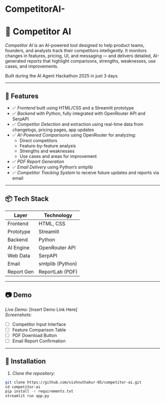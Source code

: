 # CompetitorAI-
# 🧠 Competitor AI

*Competitor AI* is an AI-powered tool designed to help product teams, founders, and analysts track their competitors intelligently. It monitors changes in features, pricing, UI, and messaging — and delivers detailed, AI-generated reports that highlight comparisons, strengths, weaknesses, use cases, and improvements.

Built during the AI Agent Hackathon 2025 in just 3 days.

---

## 🚀 Features

- ✅ *Frontend* built using HTML/CSS and a Streamlit prototype
- ✅ *Backend* with Python, fully integrated with OpenRouter API and SerpAPI
- ✅ *Competitor Detection* and extraction using real-time data from changelogs, pricing pages, app updates
- ✅ *AI-Powered Comparisons* using OpenRouter for analyzing:
  - Direct competitors
  - Feature-by-feature analysis
  - Strengths and weaknesses
  - Use cases and areas for improvement
- ✅ *PDF Report Generation*
- ✅ *Email Delivery* using Python’s smtplib
- ✅ *Competitor Tracking System* to receive future updates and reports via email

---

## 📦 Tech Stack

| Layer      | Technology       |
|------------|------------------|
| Frontend   | HTML, CSS        |
| Prototype  | Streamlit        |
| Backend    | Python           |
| AI Engine  | OpenRouter API   |
| Web Data   | SerpAPI          |
| Email      | smtplib (Python) |
| Report Gen | ReportLab (PDF)  |

---

## 📷 Demo

*Live Demo:* [Insert Demo Link Here]  
*Screenshots:*  
- [ ] Competitor Input Interface  
- [ ] Feature Comparison Table  
- [ ] PDF Download Button  
- [ ] Email Report Confirmation

---

## 🔧 Installation

1. *Clone the repository:*

```bash
git clone https://github.com/vishnuthakur-05/competitor-ai.git
cd competitor-ai
pip install -r requirements.txt
streamlit run app.py


